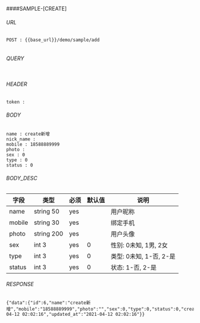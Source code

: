 ####SAMPLE-[CREATE]

###### URL

~~~
POST : {{base_url}}/demo/sample/add


~~~

###### QUERY

~~~
~~~

###### HEADER

~~~
token : 
~~~

###### BODY

~~~
name : create新增
nick_name : 
mobile : 18588889999
photo : 
sex : 0
type : 0
status : 0
~~~

###### BODY_DESC

| 字段 | 类型 | 必须 | 默认值 | 说明 |
| --- | --- | --- | --- | --- |
| name | string 50 | yes |  | 用户昵称 |
| mobile | string 30 | yes |  | 绑定手机 |
| photo | string 200 | yes |  | 用户头像 |
| sex | int 3 | yes | 0 | 性别: 0未知, 1男, 2女 |
| type | int 3 | yes | 0 | 类型: 0未知, 1-否, 2-是 |
| status | int 3 | yes | 0 | 状态: 1-否, 2-是 |

###### RESPONSE

~~~
{"data":{"id":6,"name":"create新增","mobile":"18588889999","photo":"","sex":0,"type":0,"status":0,"created_at":"2021-04-12 02:02:16","updated_at":"2021-04-12 02:02:16"}}
~~~

